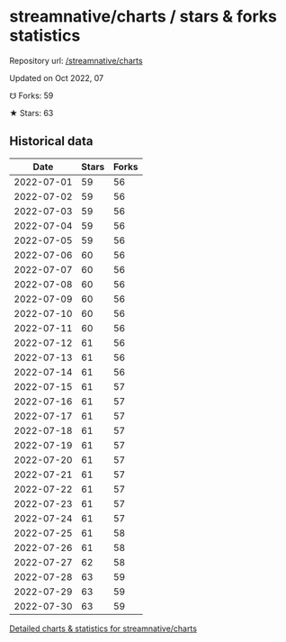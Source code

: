 # streamnative/charts / stars & forks statistics

Repository url: [/streamnative/charts](https://github.com/streamnative/charts)

Updated on Oct 2022, 07

☋ Forks: 59

★ Stars: 63

## Historical data
| Date | Stars | Forks |
|------|-------|-------|
| 2022-07-01 | 59 | 56 | 
| 2022-07-02 | 59 | 56 | 
| 2022-07-03 | 59 | 56 | 
| 2022-07-04 | 59 | 56 | 
| 2022-07-05 | 59 | 56 | 
| 2022-07-06 | 60 | 56 | 
| 2022-07-07 | 60 | 56 | 
| 2022-07-08 | 60 | 56 | 
| 2022-07-09 | 60 | 56 | 
| 2022-07-10 | 60 | 56 | 
| 2022-07-11 | 60 | 56 | 
| 2022-07-12 | 61 | 56 | 
| 2022-07-13 | 61 | 56 | 
| 2022-07-14 | 61 | 56 | 
| 2022-07-15 | 61 | 57 | 
| 2022-07-16 | 61 | 57 | 
| 2022-07-17 | 61 | 57 | 
| 2022-07-18 | 61 | 57 | 
| 2022-07-19 | 61 | 57 | 
| 2022-07-20 | 61 | 57 | 
| 2022-07-21 | 61 | 57 | 
| 2022-07-22 | 61 | 57 | 
| 2022-07-23 | 61 | 57 | 
| 2022-07-24 | 61 | 57 | 
| 2022-07-25 | 61 | 58 | 
| 2022-07-26 | 61 | 58 | 
| 2022-07-27 | 62 | 58 | 
| 2022-07-28 | 63 | 59 | 
| 2022-07-29 | 63 | 59 | 
| 2022-07-30 | 63 | 59 | 


[Detailed charts & statistics for streamnative/charts](https://reviewgithub.com/rep/streamnative/charts)
